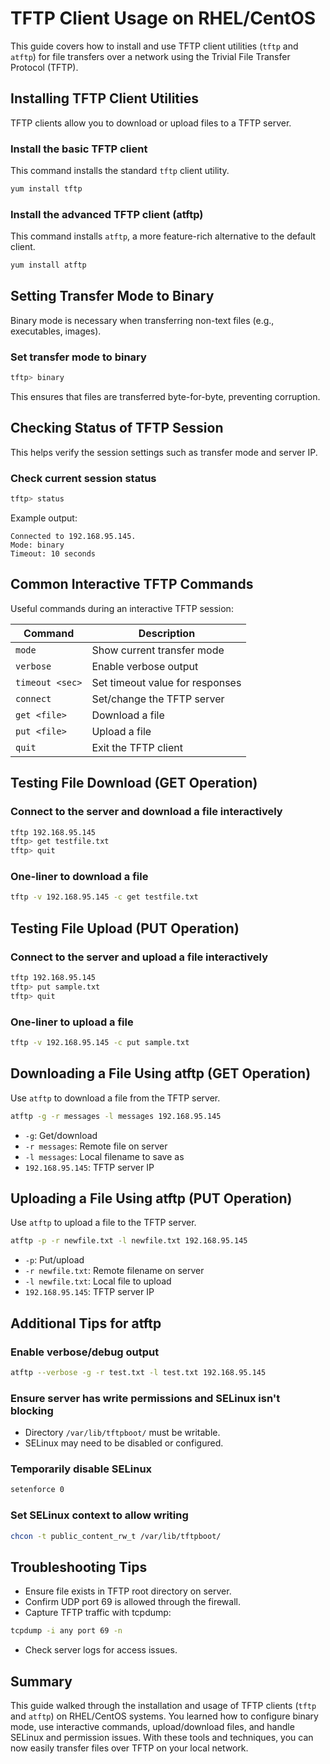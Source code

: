 # TFTP Client Usage on RHEL/CentOS

This guide covers how to install and use TFTP client utilities (`tftp` and `atftp`) for file transfers over a network using the Trivial File Transfer Protocol (TFTP).

## Installing TFTP Client Utilities
TFTP clients allow you to download or upload files to a TFTP server.

### Install the basic TFTP client
This command installs the standard `tftp` client utility.
```bash
yum install tftp
```

### Install the advanced TFTP client (atftp)
This command installs `atftp`, a more feature-rich alternative to the default client.
```bash
yum install atftp
```

## Setting Transfer Mode to Binary
Binary mode is necessary when transferring non-text files (e.g., executables, images).

### Set transfer mode to binary
```bash
tftp> binary
```

This ensures that files are transferred byte-for-byte, preventing corruption.

## Checking Status of TFTP Session
This helps verify the session settings such as transfer mode and server IP.

### Check current session status
```bash
tftp> status
```

Example output:
```
Connected to 192.168.95.145.
Mode: binary
Timeout: 10 seconds
```

## Common Interactive TFTP Commands
Useful commands during an interactive TFTP session:

| Command         | Description                                  |
|----------------|----------------------------------------------|
| `mode`         | Show current transfer mode                   |
| `verbose`      | Enable verbose output                        |
| `timeout <sec>`| Set timeout value for responses              |
| `connect`      | Set/change the TFTP server                   |
| `get <file>`   | Download a file                              |
| `put <file>`   | Upload a file                                |
| `quit`         | Exit the TFTP client                         |

## Testing File Download (GET Operation)

### Connect to the server and download a file interactively
```bash
tftp 192.168.95.145
tftp> get testfile.txt
tftp> quit
```

### One-liner to download a file
```bash
tftp -v 192.168.95.145 -c get testfile.txt
```

## Testing File Upload (PUT Operation)

### Connect to the server and upload a file interactively
```bash
tftp 192.168.95.145
tftp> put sample.txt
tftp> quit
```

### One-liner to upload a file
```bash
tftp -v 192.168.95.145 -c put sample.txt
```

## Downloading a File Using atftp (GET Operation)
Use `atftp` to download a file from the TFTP server.
```bash
atftp -g -r messages -l messages 192.168.95.145
```

- `-g`: Get/download
- `-r messages`: Remote file on server
- `-l messages`: Local filename to save as
- `192.168.95.145`: TFTP server IP

## Uploading a File Using atftp (PUT Operation)
Use `atftp` to upload a file to the TFTP server.
```bash
atftp -p -r newfile.txt -l newfile.txt 192.168.95.145
```

- `-p`: Put/upload
- `-r newfile.txt`: Remote filename on server
- `-l newfile.txt`: Local file to upload
- `192.168.95.145`: TFTP server IP

## Additional Tips for atftp

### Enable verbose/debug output
```bash
atftp --verbose -g -r test.txt -l test.txt 192.168.95.145
```

### Ensure server has write permissions and SELinux isn't blocking
- Directory `/var/lib/tftpboot/` must be writable.
- SELinux may need to be disabled or configured.

### Temporarily disable SELinux
```bash
setenforce 0
```

### Set SELinux context to allow writing
```bash
chcon -t public_content_rw_t /var/lib/tftpboot/
```

## Troubleshooting Tips
- Ensure file exists in TFTP root directory on server.
- Confirm UDP port 69 is allowed through the firewall.
- Capture TFTP traffic with tcpdump:
```bash
tcpdump -i any port 69 -n
```
- Check server logs for access issues.

## Summary
This guide walked through the installation and usage of TFTP clients (`tftp` and `atftp`) on RHEL/CentOS systems. You learned how to configure binary mode, use interactive commands, upload/download files, and handle SELinux and permission issues. With these tools and techniques, you can now easily transfer files over TFTP on your local network.

